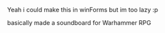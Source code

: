 Yeah i could make this in winForms but im too lazy :p

basically made a soundboard for Warhammer RPG
